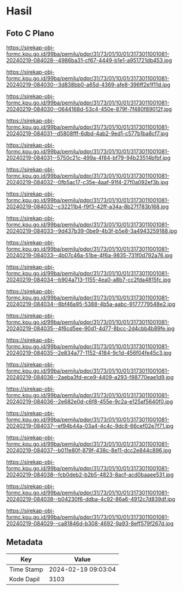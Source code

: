 # Hasil

## Foto C Plano

https://sirekap-obj-formc.kpu.go.id/99ba/pemilu/pdpr/31/73/01/10/01/3173011001081-20240219-084028--4986ba31-cf67-4449-b1e1-a951721db453.jpg

https://sirekap-obj-formc.kpu.go.id/99ba/pemilu/pdpr/31/73/01/10/01/3173011001081-20240219-084030--3d838bb0-a65d-4369-afe8-396ff2e1f11d.jpg

https://sirekap-obj-formc.kpu.go.id/99ba/pemilu/pdpr/31/73/01/10/01/3173011001081-20240219-084030--0644168d-53c4-450e-879f-7f480f89012f.jpg

https://sirekap-obj-formc.kpu.go.id/99ba/pemilu/pdpr/31/73/01/10/01/3173011001081-20240219-084031--d5808fff-6dbd-4ab2-9ed1-c577b1ba8cf7.jpg

https://sirekap-obj-formc.kpu.go.id/99ba/pemilu/pdpr/31/73/01/10/01/3173011001081-20240219-084031--5750c21c-499a-4f84-bf79-94b23514bfbf.jpg

https://sirekap-obj-formc.kpu.go.id/99ba/pemilu/pdpr/31/73/01/10/01/3173011001081-20240219-084032--0fb5ac17-c35e-4aaf-91f4-27f0a092ef3b.jpg

https://sirekap-obj-formc.kpu.go.id/99ba/pemilu/pdpr/31/73/01/10/01/3173011001081-20240219-084032--c32211b4-f9f3-42ff-a34a-8b27f783b168.jpg

https://sirekap-obj-formc.kpu.go.id/99ba/pemilu/pdpr/31/73/01/10/01/3173011001081-20240219-084033--9d437b39-0be9-4b3f-b5e8-3a4943259188.jpg

https://sirekap-obj-formc.kpu.go.id/99ba/pemilu/pdpr/31/73/01/10/01/3173011001081-20240219-084033--4b07c46a-51be-4f6a-9835-731f0d792a76.jpg

https://sirekap-obj-formc.kpu.go.id/99ba/pemilu/pdpr/31/73/01/10/01/3173011001081-20240219-084034--b904a713-1155-4ea0-a8b7-cc2fda4815fc.jpg

https://sirekap-obj-formc.kpu.go.id/99ba/pemilu/pdpr/31/73/01/10/01/3173011001081-20240219-084034--8bf46a95-5388-4b5a-aabc-9177779548e2.jpg

https://sirekap-obj-formc.kpu.go.id/99ba/pemilu/pdpr/31/73/01/10/01/3173011001081-20240219-084035--4f6cd5ee-90d1-4d77-8bcc-2d4cbb4b89fe.jpg

https://sirekap-obj-formc.kpu.go.id/99ba/pemilu/pdpr/31/73/01/10/01/3173011001081-20240219-084035--2e834a77-1152-4184-9c1d-456f04fe45c3.jpg

https://sirekap-obj-formc.kpu.go.id/99ba/pemilu/pdpr/31/73/01/10/01/3173011001081-20240219-084036--2aeba3fd-ece9-4409-a293-f88770eae1d9.jpg

https://sirekap-obj-formc.kpu.go.id/99ba/pemilu/pdpr/31/73/01/10/01/3173011001081-20240219-084036--2e682e0d-c6f8-455e-9c2a-e125af5640f0.jpg

https://sirekap-obj-formc.kpu.go.id/99ba/pemilu/pdpr/31/73/01/10/01/3173011001081-20240219-084037--ef94b44a-03a4-4c4c-9dc8-66cef02e7f71.jpg

https://sirekap-obj-formc.kpu.go.id/99ba/pemilu/pdpr/31/73/01/10/01/3173011001081-20240219-084037--b011e80f-879f-438c-8e11-dcc2e844c896.jpg

https://sirekap-obj-formc.kpu.go.id/99ba/pemilu/pdpr/31/73/01/10/01/3173011001081-20240219-084038--fcb0deb2-b2b5-4823-8acf-acd0baaee531.jpg

https://sirekap-obj-formc.kpu.go.id/99ba/pemilu/pdpr/31/73/01/10/01/3173011001081-20240219-084038--b04230f6-ddba-4c92-86a6-4912c7d839df.jpg

https://sirekap-obj-formc.kpu.go.id/99ba/pemilu/pdpr/31/73/01/10/01/3173011001081-20240219-084029--ca81846d-b308-4692-9a93-8eff579f267d.jpg


## Metadata

| Key        | Value               |
| ---------- | ------------------- |
| Time Stamp | 2024-02-19 09:03:04 |
| Kode Dapil | 3103                |



